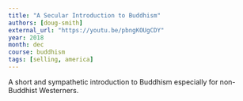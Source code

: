 ```yaml
---
title: "A Secular Introduction to Buddhism"
authors: [doug-smith]
external_url: "https://youtu.be/pbngKOUgCDY"
year: 2018
month: dec
course: buddhism
tags: [selling, america]
---
```


A short and sympathetic introduction to Buddhism especially for non-Buddhist Westerners.
